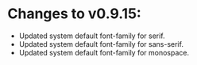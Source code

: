 # Changes to v0.9.15:

- Updated system default font-family for serif.
- Updated system default font-family for sans-serif.
- Updated system default font-family for monospace.
